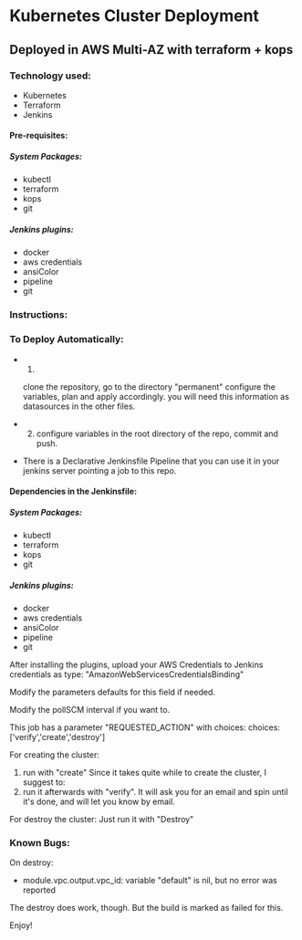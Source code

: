 # Kubernetes Cluster Deployment
## Deployed in  AWS Multi-AZ with terraform + kops

### Technology used:
* Kubernetes
* Terraform
* Jenkins

#### Pre-requisites:

##### System Packages:

* kubectl
* terraform
* kops
* git

##### Jenkins plugins:

 - docker
 - aws credentials
 - ansiColor
 - pipeline
 - git


### Instructions:



### To Deploy Automatically:

* 1)
  clone the repository, go to the directory "permanent"
  configure the variables, plan and apply accordingly. you will need this information as datasources in the other files.

* 2) configure variables in the root directory of the repo, commit and push.

* There is a Declarative Jenkinsfile Pipeline that you can use it in your jenkins server pointing a job to this repo.


#### Dependencies in the Jenkinsfile:

##### System Packages:

* kubectl
* terraform
* kops
* git

##### Jenkins plugins:

 - docker
 - aws credentials
 - ansiColor
 - pipeline
 - git

After installing the plugins, upload your AWS Credentials to Jenkins credentials as type: "AmazonWebServicesCredentialsBinding"

Modify the parameters defaults for this field if needed.

Modify the pollSCM interval if you want to.

This job has a parameter "REQUESTED_ACTION" with choices:
choices: ['verify','create','destroy']

For creating the cluster:
  1) run with "create"
  Since it takes quite while to create the cluster, I suggest to:
  2) run it afterwards with "verify". It will ask you for an email and spin until it's done, and will let you know by email.

For destroy the cluster:
  Just run it with "Destroy"

### Known Bugs:
On destroy:
* module.vpc.output.vpc_id: variable "default" is nil, but no error was reported

The destroy does work, though. But the build is marked as failed for this.


  Enjoy!
